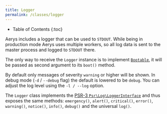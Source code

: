 ```yaml
---
title: Logger
permalink: /classes/logger
---
```


* Table of Contents
{:toc}

Aerys includes a logger that can be used to `STDOUT`. While being in production mode Aerys uses multiple workers, so all log data is sent to the master process and logged to `STDOUT` there.

The only way to receive the `Logger` instance is to implement [`Bootable`](bootable.html), it will be passed as second argument to its `boot()` method.

By default only messages of severity `warning` or higher will be shown. In debug mode (`-d` / `--debug` flag) the default is lowered to be `debug`. You can adjust the log level using the `-l / --log` option.

The `Logger` class implements the [PSR-3 `Psr\Log\LoggerInterface`](http://www.php-fig.org/psr/psr-3/#3-psr-log-loggerinterface) and thus exposes the same methods: `emergency()`, `alert()`, `critical()`, `error()`, `warning()`, `notice()`, `info()`, `debug()` and the universal `log()`.
